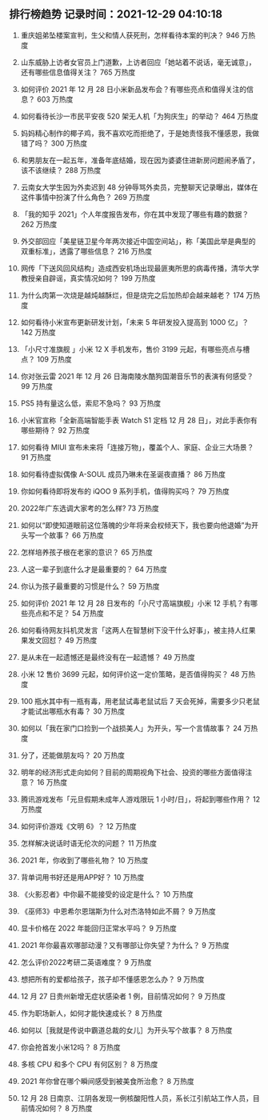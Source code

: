 
## 排行榜趋势 记录时间：2021-12-29 04:10:18
  
  1. 重庆姐弟坠楼案宣判，生父和情人获死刑，怎样看待本案的判决？ 946 万热度
    
  2. 山东威胁上访者女官员上门道歉，上访者回应「她站着不说话，毫无诚意」，还有哪些信息值得关注？ 765 万热度
    
  3. 如何评价 2021 年 12 月 28 日小米新品发布会？有哪些亮点和值得关注的信息？ 603 万热度
    
  4. 如何看待长沙一市民平安夜 520 架无人机「为狗庆生」的举动？ 464 万热度
    
  5. 妈妈精心制作的椰子鸡，我不喜欢吃而拒绝了，于是她责怪我不懂感恩，我做错了吗？ 300 万热度
    
  6. 和男朋友在一起五年，准备年底结婚，现在因为婆婆住进新房问题闹矛盾了，该不该继续？ 288 万热度
    
  7. 云南女大学生因为外卖迟到 48 分钟辱骂外卖员，完整聊天记录曝出，媒体在这件事情中扮演了什么角色？ 269 万热度
    
  8. 「我的知乎 2021」个人年度报告发布，你在其中发现了哪些有趣的数据？ 262 万热度
    
  9. 外交部回应「美星链卫星今年两次接近中国空间站」，称「美国此举是典型的双重标准」，透露了哪些信息？ 216 万热度
    
  10. 网传「下送风回风结构」造成西安机场出现最匪夷所思的病毒传播，清华大学教授亲自辟谣，真实情况如何？ 199 万热度
    
  11. 为什么肉第一次烧是越炖越酥烂，但是烧完之后加热却会越来越老？ 174 万热度
    
  12. 如何看待小米宣布更新研发计划，「未来 5 年研发投入提高到 1000 亿」？ 142 万热度
    
  13. 「小尺寸准旗舰 」小米 12 X 手机发布，售价 3199 元起，有哪些亮点与槽点？ 109 万热度
    
  14. 你对张云雷 2021 年 12 月 26 日海南陵水酷狗国潮音乐节的表演有何感受？ 99 万热度
    
  15. PS5 持有量这么低，索尼不急吗？ 93 万热度
    
  16. 小米官宣称「全新高端智能手表 Watch S1 定档 12 月 28 日」，对此手表你有哪些期待？ 92 万热度
    
  17. 如何看待 MIUI 宣布未来将「连接万物」，覆盖个人、家庭、企业三大场景？ 91 万热度
    
  18. 如何看待虚拟偶像 A-SOUL 成员乃琳未在圣诞夜直播？ 86 万热度
    
  19. 你如何看待即将发布的 iQOO 9 系列手机，值得购买吗？ 79 万热度
    
  20. 2022年广东选调大家考的怎么样? 73 万热度
    
  21. 如何以“即使知道眼前这位落魄的少年将来会权倾天下，我也要向他退婚”为开头写一个故事？ 66 万热度
    
  22. 怎样培养孩子根在老家的意识？ 65 万热度
    
  23. 人这一辈子到底什么才是最重要的？ 64 万热度
    
  24. 你认为孩子最重要的习惯是什么？ 59 万热度
    
  25. 如何评价 2021 年 12 月 28 日发布的「小尺寸高端旗舰」小米 12 手机？有哪些亮点和不足？ 54 万热度
    
  26. 如何看待网友抖机灵发言「这两人在智慧树下没干什么好事」，被主持人红果果发文回怼？ 49 万热度
    
  27. 是从未在一起遗憾还是最终没有在一起遗憾？ 49 万热度
    
  28. 小米 12 售价 3699 元起，如何评价这一定价策略，是否值得购买？ 48 万热度
    
  29. 100 瓶水其中有一瓶有毒，用老鼠试毒老鼠试后 7 天会死掉，需要多少只老鼠才能试出哪瓶水有毒？ 30 万热度
    
  30. 如何以「我在家门口捡到一个战损美人」为开头，写一个言情故事？ 24 万热度
    
  31. 分了，还能做朋友吗？ 20 万热度
    
  32. 明年的经济形式走向如何？目前的周期视角下社会、投资的哪些方面值得注意？ 16 万热度
    
  33. 腾讯游戏发布「元旦假期未成年人游戏限玩 1 小时/日」，将起到哪些作用？ 12 万热度
    
  34. 如何评价游戏《文明 6》？ 12 万热度
    
  35. 怎样解决说话时语无伦次的问题？ 11 万热度
    
  36. 2021 年，你收到了哪些礼物？ 10 万热度
    
  37. 背单词用书好还是用APP好？ 10 万热度
    
  38. 《火影忍者》中你最不能接受的设定是什么？ 10 万热度
    
  39. 《巫师3》中恩希尔恩瑞斯为什么对杰洛特如此不屑？ 9 万热度
    
  40. 显卡价格在 2022 年能回归正常水平吗？ 9 万热度
    
  41. 2021 年你最喜欢哪部动漫？又有哪部让你失望？为什么？ 9 万热度
    
  42. 怎么评价2022考研二英语难度？ 9 万热度
    
  43. 想把所有的爱都给孩子，孩子却不懂感恩怎么办？ 9 万热度
    
  44. 12 月 27 日贵州新增无症状感染者 1 例，目前情况如何？ 9 万热度
    
  45. 作为职场新人，如何才能快速成长？ 8 万热度
    
  46. 如何以［我就是传说中霸道总裁的女儿］为开头写个故事？ 8 万热度
    
  47. 你会抢首发小米12吗？ 8 万热度
    
  48. 多核 CPU 和多个 CPU 有何区别？ 8 万热度
    
  49. 2021 年你曾在哪个瞬间感受到被美食所治愈？ 8 万热度
    
  50. 12 月 28 日南京、江阴各发现一例核酸阳性人员，系长江引航站工作人员，目前情况如何？ 8 万热度
    